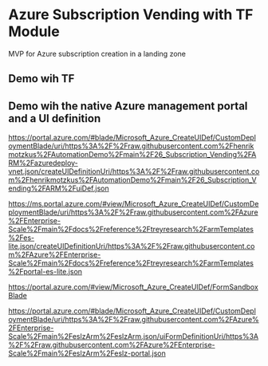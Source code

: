 # Azure Subscription Vending with TF Module

MVP for Azure subscription creation in a landing zone


## Demo wih TF


## Demo wih the native Azure management portal and a UI definition


https://portal.azure.com/#blade/Microsoft_Azure_CreateUIDef/CustomDeploymentBlade/uri/https%3A%2F%2Fraw.githubusercontent.com%2Fhenrikmotzkus%2FAutomationDemo%2Fmain%2F26_Subscription_Vending%2FARM%2Fazuredeploy-vnet.json/createUIDefinitionUri/https%3A%2F%2Fraw.githubusercontent.com%2Fhenrikmotzkus%2FAutomationDemo%2Fmain%2F26_Subscription_Vending%2FARM%2FuiDef.json




https://ms.portal.azure.com/#view/Microsoft_Azure_CreateUIDef/CustomDeploymentBlade/uri/https%3A%2F%2Fraw.githubusercontent.com%2FAzure%2FEnterprise-Scale%2Fmain%2Fdocs%2Freference%2Ftreyresearch%2FarmTemplates%2Fes-lite.json/createUIDefinitionUri/https%3A%2F%2Fraw.githubusercontent.com%2FAzure%2FEnterprise-Scale%2Fmain%2Fdocs%2Freference%2Ftreyresearch%2FarmTemplates%2Fportal-es-lite.json




https://portal.azure.com/#view/Microsoft_Azure_CreateUIDef/FormSandboxBlade



https://portal.azure.com/#blade/Microsoft_Azure_CreateUIDef/CustomDeploymentBlade/uri/https%3A%2F%2Fraw.githubusercontent.com%2FAzure%2FEnterprise-Scale%2Fmain%2FeslzArm%2FeslzArm.json/uiFormDefinitionUri/https%3A%2F%2Fraw.githubusercontent.com%2FAzure%2FEnterprise-Scale%2Fmain%2FeslzArm%2Feslz-portal.json